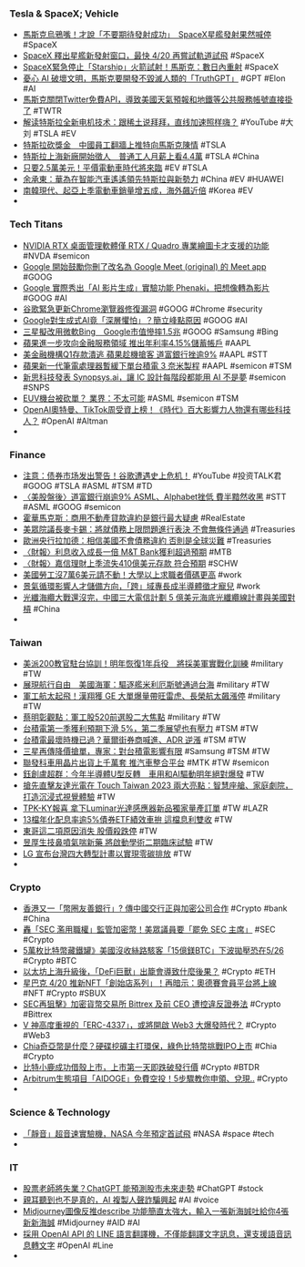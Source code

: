 ### Tesla & SpaceX; Vehicle
- [馬斯克烏鴉嘴！才說「不要期待發射成功」　SpaceX星艦發射果然喊停](https://tw.nextapple.com/international/20230417/ED3E74A9FADF591B43C366182D369641) #SpaceX
- [SpaceX 釋出星艦新發射窗口，最快 4/20 再嘗試軌道試飛](https://technews.tw/2023/04/18/spacex-starship-launch-b7-sn24/) #SpaceX
- [SpaceX緊急停止「Starship」火箭試射！馬斯克：數日內重射](https://www.blocktempo.com/launching-starship-of-spacex-was-shut-down/) #SpaceX
- [憂心 AI 破壞文明，馬斯克要開發不毀滅人類的「TruthGPT」](https://technews.tw/2023/04/18/elon-musk-to-develop-ai-chatbot-truthgpt/) #GPT #Elon #AI
- [馬斯克關閉Twitter免費API，導致美國天氣預報和地鐵等公共服務帳號直接掛了](https://www.techbang.com/posts/105549-musk-closed-twitters-free-api-and-paralyzed-public-service) #TWTR
- [解读特斯拉全新电机技术：跟稀土说拜拜，直线加速照样嗨？](https://www.youtube.com/watch?v=sCxf5mims-4) #YouTube #大刘 #TSLA #EV
- [特斯拉砍獎金　中國員工翻牆上推特向馬斯克陳情](https://tw.nextapple.com/finance/20230417/3E6C046578D982E3A5ED0F1D7B71F488) #TSLA
- [特斯拉上海新廠開始徵人　普通工人月薪上看4.4萬](https://tw.nextapple.com/finance/20230417/8088875152FD5AFF6C8780DB42765F9D) #TSLA #China
- [只要2.5萬美元！平價電動車時代將來臨](https://ctee.com.tw/news/global/845384.html) #EV #TSLA
- [余承東：華為在智能汽車遙遙領先特斯拉與新勢力](https://news.cnyes.com/news/id/5146616) #China #EV #HUAWEI
- [南韓現代、起亞上季電動車銷量增五成，海外飆近倍](https://finance.technews.tw/2023/04/17/ev-sales-of-hyundai-motor-and-kia-soar-by-50percent/) #Korea #EV
-
### Tech Titans
- [NVIDIA RTX 桌面管理軟體僅 RTX / Quadro 專業繪圖卡才支援的功能](https://news.xfastest.com/nvidia/126694/nvidia-rtx-desktop/) #NVDA #semicon
- [Google 開始鼓勵你刪了改名為 Google Meet (original) 的 Meet app](https://www.kocpc.com.tw/archives/488693) #GOOG
- [Google 實際秀出「AI 影片生成」實驗功能 Phenaki，把想像轉為影片](https://www.kocpc.com.tw/archives/488655) #GOOG #AI
- [谷歌緊急更新Chrome瀏覽器修復漏洞](https://www.epochtimes.com/b5/23/4/17/n13975104.htm) #GOOG #Chrome #security
- [Google對生成式AI竟「深層懼怕」？簡立峰點原因](https://www.gvm.com.tw/article/101765) #GOOG #AI
- [三星擬改用微軟Bing　Google市值慘摔1.5兆](https://tw.nextapple.com/finance/20230418/04BBC06F120F186EBF0358DEA84563AC) #GOOG #Samsung #Bing
- [蘋果進一步攻向金融服務領域 推出年利率4.15%儲蓄帳戶](https://news.cnyes.com/news/id/5147466) #AAPL
- [美金融機構Q1存款潰逃 蘋果趁機搶客 道富銀行挫逾9%](https://m.cnyes.com/news/id/5147662) #AAPL #STT
- [蘋果新一代筆電處理器暫緩下單台積電 3 奈米製程](https://technews.tw/2023/04/18/apples-next-generation-processor-suspends-orders-for-tsmcs-3nm-process/) #AAPL #semicon #TSM
- [新思科技發表 Synopsys.ai，讓 IC 設計每階段都能用 AI 不是夢](https://technews.tw/2023/04/17/synopsys-ai-brings-ai-to-every-stage-of-ic-design/) #semicon #SNPS
- [EUV機台被砍單？ 業界：不太可能](https://ctee.com.tw/news/tech/845859.html) #ASML #semicon #TSM
- [OpenAI奧特曼、TikTok周受資上榜！《時代》百大影響力人物還有哪些科技人？](https://www.bnext.com.tw/article/74850/time-100-tech-2023) #OpenAI #Altman
-
### Finance
- [注意：债券市场发出警告！谷歌遭遇史上危机！](https://www.youtube.com/watch?v=IjmsbEoQwXo) #YouTube #投资TALK君 #GOOG #TSLA #ASML #TSM #TD
- [〈美股盤後〉道富銀行崩逾9% ASML、Alphabet挫低 費半黯然收黑](https://news.cnyes.com/news/id/5147650) #STT #ASML #GOOG #semicon
- [霍華馬克斯：商用不動產貸款違約是銀行最大疑慮](https://finance.technews.tw/2023/04/18/commercial-real-estate-loan-default-is-the-biggest-risk-for-banks/) #RealEstate
- [美眾院議長麥卡錫：將就債務上限問題進行表決 不會無條件通過](https://news.cnyes.com/news/id/5147657) #Treasuries
- [歐洲央行拉加德：相信美國不會債務違約 否則是全球災難](https://news.cnyes.com/news/id/5146811) #Treasuries
- [〈財報〉利息收入成長一倍 M&T Bank獲利超過預期](https://m.cnyes.com/news/id/5147124) #MTB
- [〈財報〉嘉信理財上季流失410億美元存款 符合預期](https://m.cnyes.com/news/id/5147160) #SCHW
- [美國勞工沒7萬6美元請不動！大學以上求職者價碼更高](https://news.cnyes.com/news/id/5147658) #work
- [景氣循環影響人才儲備方向，「跨」域專長成半導體徵才寵兒](https://technews.tw/2023/04/17/talent-topics-semiconductor-industry/) #work
- [光纖海纜大戰還沒完，中國三大電信計劃 5 億美元海底光纖纜線計畫與美國對槓](https://technews.tw/2023/04/17/china-plans-500-million-subsea-internet-cable-to-rival-us-backed-project/) #China
-
### Taiwan
- [美派200教官駐台協訓！明年恢復1年兵役　將採美軍實戰化訓練](https://www.setn.com/News.aspx?NewsID=1282315) #military #TW
- [展現航行自由　美國海軍：驅逐艦米利厄斯號通過台海](https://tw.nextapple.com/international/20230417/2235BB30A51515BE8A6A5504CE24C217) #military #TW
- [軍工航太起飛！漢翔獲 GE 大單爆量帶旺雷虎、長榮航太飆漲停](https://technews.tw/2023/04/17/leap/) #military #TW
- [蔡明彰觀點：軍工股520前選股二大焦點](https://news.cnyes.com/news/id/5146753) #military #TW
- [台積電第一季獲利預期下滑 5%，第二季展望也有壓力](https://finance.technews.tw/2023/04/18/tsmcs-first-quarter-profit-forecast-falls-5/) #TSM #TW
- [台積電最壞時機已過？華爾街券商喊進、ADR 逆漲](https://technews.tw/2023/04/18/tsmc-adr-0417/) #TSM #TW
- [三星再傳降價搶單，專家：對台積電影響有限](https://technews.tw/2023/04/18/samsung-price-reductionhas-limited-impact-on-tsmc/) #Samsung #TSM #TW
- [聯發科車用晶片出貨上千萬套 推汽車整合平台](https://news.cnyes.com/news/id/5146901) #MTK #TW #semicon
- [鈺創盧超群：今年半導體U型反轉　車用和AI驅動明年絕對爆發](https://www.taisounds.com/news/content/76/41485) #TW
- [搶先直擊友達光電在 Touch Taiwan 2023 兩大亮點：智慧座艙、家庭劇院，打造沉浸式視覺體驗](https://www.cool3c.com/article/191940) #TW
- [TPK-KY報喜 拿下Luminar光達感應器新品獨家量產訂單](https://m.cnyes.com/news/id/5147019) #TW #LAZR
- [13檔年化配息率逾5%債券ETF績效車拚 這檔息利雙收](https://news.cnyes.com/news/id/5148051) #TW
- [東哥這二項原因消失 股價殺跌停](https://ctee.com.tw/news/stocks/846044.html) #TW
- [昱厚生技鼻噴氣喘新藥 將啟動學術二期臨床試驗](https://m.cnyes.com/news/id/5146483) #TW
- [LG 宣布台灣四大轉型計畫以實現零碳排放](https://www.cool3c.com/article/192207) #TW
-
### Crypto
- [香港又一「幣圈友善銀行」? 傳中國交行正與加密公司合作](https://blockcast.it/2023/04/17/chinas-state-owned-bank-of-communications-is-working-with-cryptocurrency-companies/) #Crypto #bank #China
- [轟「SEC 濫用職權」監管加密幣！美眾議員要「罷免 SEC 主席」](https://blockcast.it/2023/04/17/rep-davidson-to-introduce-legislation-to-fire-sec-boss-gensler/) #SEC #Crypto
- [5萬枚比特幣藏鐵罐》美國沒收絲路駭客「15億鎂BTC」下波拋壓恐在5/26](https://www.blocktempo.com/4-crucial-dates-may-be-selling-presuure-on-slikroad-btc/) #Crypto #BTC
- [以太坊上海升級後，「DeFi巨獸」出籠會導致什麼後果？](https://www.blocktempo.com/what-gonna-happen-of-defis-after-shapella-upgrade-of-ethereum/) #Crypto #ETH
- [星巴克 4/20 推新NFT「創始店系列」！再暗示：奧德賽會員平台將上線](https://www.blocktempo.com/starbucks-will-launch-its-first-store-collection-on-april-19/) #NFT #Crypto #SBUX
- [SEC再狙擊》加密貨幣交易所 Bittrex 及前 CEO 遭控違反證券法](https://www.blocktempo.com/cryptocurrency-exchange-bittrex-and-its-ceo-indicted-by-the-sec/) #Crypto #Bittrex
- [V 神高度重視的「ERC-4337」，或將開啟 Web3 大爆發時代？](https://blockcast.it/2023/04/17/erc-4337-is-changing-the-game-for-web3-wallets/) #Crypto #Web3
- [Chia奇亞幣是什麼？硬碟挖礦主打環保，綠色比特幣挑戰IPO上市](https://www.blocktempo.com/what-is-chia-network-environmentally-friendly/) #Chia #Crypto
- [比特小鹿成功借殼上市，上市第一天即跌破發行價](https://abmedia.io/btc-miner-bitdeer-list-in-nasdaq) #Crypto #BTDR
- [Arbitrum生態項目「AIDOGE」免費空投！5步驟教你申領、兌現..](https://www.blocktempo.com/arbitrum-arbdoge-airdrop-aidoge-token/) #Crypto
-
### Science & Technology
- [「靜音」超音速實驗機，NASA 今年預定首試飛](https://technews.tw/2023/04/16/nasas-quiet-supersonic-jet-x59-will-has-its-maiden-flight-this-year) #NASA #space #tech
-
### IT
- [股票老師將失業？ChatGPT 能預測股市未來走勢](https://finance.technews.tw/2023/04/18/chatgpt-can-predict-the-future-trend-of-the-stock-market/) #ChatGPT #stock
- [親耳聽到也不是真的，AI 複製人聲詐騙興起](https://technews.tw/2023/04/18/ai-voice-cloning-scam/) #AI #voice
- [Midjourney圖像反推describe 功能簡直太強大，輸入一張新海誠吐給你4張新新海誠](https://www.techbang.com/posts/105283-midjourney-learned-to-read-pictures-and-speak-input-images-in) #Midjourney #AID #AI
- [採用 OpenAI API 的 LINE 語言翻譯機，不僅能翻譯文字訊息，還支援語音訊息轉文字](https://www.kocpc.com.tw/archives/488581) #OpenAI #Line
-